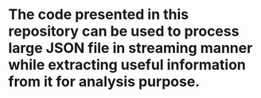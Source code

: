 # The code presented in this repository can be used to process large JSON file in streaming manner while extracting useful information from it for analysis purpose.
